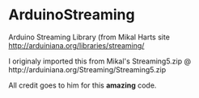 # ArduinoStreaming
Arduino Streaming Library (from Mikal Harts site http://arduiniana.org/libraries/streaming/
  <p>I originaly imported this from Mikal's Streaming5.zip @ http://arduiniana.org/Streaming/Streaming5.zip</p>
  <p>All credit goes to him for this <b>amazing</b> code.</p>
